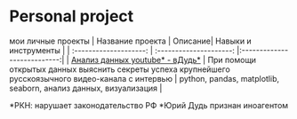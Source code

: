 # Personal project
мои личные проекты
| Название проекта | Описание| Навыки и инструменты |
| :--------------------: | :---------------------: |:---------------------------:|
| [Анализ данных youtube* - вДудь*](https://github.com/Malakhova-Natalya/Pet-project/tree/main/video_project "Заголовок ссылки") | При помощи открытых данных выяснить секреты успеха крупнейшего русскоязычного видео-канала с интервью | python, pandas, matplotlib, seaborn, анализ данных, визуализация |

*РКН: нарушает законодательство РФ
*Юрий Дудь признан иноагентом
